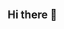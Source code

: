 ## Hi there 👋

<!--
**jfarnworth9387/jfarnworth9387** is a ✨ _special_ ✨ repository because its `README.md` (this file) appears on your GitHub profile.

I have a history in veterinary medicine as a Registered Veterinary Technician for theb last 10 years. I currently have 2 cats and a horse (who is teally judt a big cat). In my free time I love hopping on the Xbox to wind down with some video games.

I am currently taking the TripleTen bootcamp for Business Intelligence Analytics. I am confident in using:
Excel
SQL
Tableau 

I am looking for entry level projects to get a foot in the industry. 
